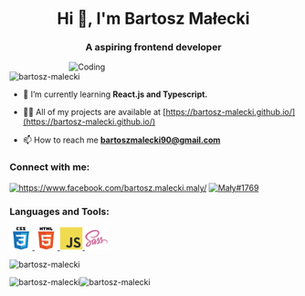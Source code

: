 <h1 align="center">Hi 👋, I'm Bartosz Małecki</h1>
<h3 align="center">A aspiring frontend developer</h3>
<img align="right" alt="Coding" width="400" src="https://camo.githubusercontent.com/cae12fddd9d6982901d82580bdf321d81fb299141098ca1c2d4891870827bf17/68747470733a2f2f6d69726f2e6d656469756d2e636f6d2f6d61782f313336302f302a37513379765349765f7430696f4a2d5a2e676966">

<p align="left"> <img src="https://komarev.com/ghpvc/?username=bartosz-malecki&label=Profile%20views&color=0e75b6&style=flat" alt="bartosz-malecki" /> </p>

- 🌱 I’m currently learning **React.js and Typescript.**

- 👨‍💻 All of my projects are available at [https://bartosz-malecki.github.io/](https://bartosz-malecki.github.io/)

- 📫 How to reach me **bartoszmalecki90@gmail.com**

<h3 align="left">Connect with me:</h3>
<p align="left">
<a href="https://fb.com/bartosz.malecki.maly/" target="blank"><img align="center" src="https://raw.githubusercontent.com/rahuldkjain/github-profile-readme-generator/master/src/images/icons/Social/facebook.svg" alt="https://www.facebook.com/bartosz.malecki.maly/" height="30" width="40" /></a>
<a href="https://discord.gg/Mały#1769" target="blank"><img align="center" src="https://raw.githubusercontent.com/rahuldkjain/github-profile-readme-generator/master/src/images/icons/Social/discord.svg" alt="Mały#1769" height="30" width="40" /></a>
</p>

<h3 align="left">Languages and Tools:</h3>
<p align="left"> <a href="https://www.w3schools.com/css/" target="_blank" rel="noreferrer"> <img src="https://raw.githubusercontent.com/devicons/devicon/master/icons/css3/css3-original-wordmark.svg" alt="css3" width="40" height="40"/> </a> <a href="https://www.w3.org/html/" target="_blank" rel="noreferrer"> <img src="https://raw.githubusercontent.com/devicons/devicon/master/icons/html5/html5-original-wordmark.svg" alt="html5" width="40" height="40"/> </a> <a href="https://developer.mozilla.org/en-US/docs/Web/JavaScript" target="_blank" rel="noreferrer"> <img src="https://raw.githubusercontent.com/devicons/devicon/master/icons/javascript/javascript-original.svg" alt="javascript" width="40" height="40"/> </a> <a href="https://sass-lang.com" target="_blank" rel="noreferrer"> <img src="https://raw.githubusercontent.com/devicons/devicon/master/icons/sass/sass-original.svg" alt="sass" width="40" height="40"/> </a> </p>

<p>&nbsp;<img align="left" src="https://github-readme-stats.vercel.app/api?username=bartosz-malecki&show_icons=true&locale=en" alt="bartosz-malecki" /></p>

<p><img align="left" src="https://github-readme-streak-stats.herokuapp.com/?user=bartosz-malecki&" alt="bartosz-malecki" /></p>

<p><img align="left" src="https://github-readme-stats.vercel.app/api/top-langs?username=bartosz-malecki&show_icons=true&locale=en&layout=compact" alt="bartosz-malecki" /></p>
